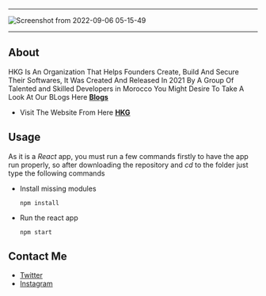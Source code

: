--------------
![Screenshot from 2022-09-06 05-15-49](https://user-images.githubusercontent.com/49293816/188545847-461aaaed-47f6-41f7-92ec-be716baae160.png)

--------------

## About

HKG Is An Organization That Helps Founders Create, Build And Secure Their Softwares, It Was Created And Released In 2021 By A Group Of Talented and Skilled Developers in Morocco
You Might Desire To Take A Look At Our BLogs Here **[Blogs](https://hkgang.com/)**

* Visit The Website From Here **[HKG](https://amaitou.github.io/HKG/)**

## Usage

As it is a *React* app, you must run a few commands firstly to have the app run properly, so after downloading the repository and *cd* to the folder just type the following commands

* Install missing modules

    ```
    npm install 
    ```
* Run the react app

    ```
    npm start 
    ```

## Contact Me

* [Twitter][_1]
* [Instagram][_2]

[_1]: https://twitter.com/amait0u
[_2]: https://www.instagram.com/amait0u
